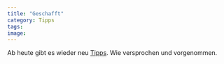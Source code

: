 ```yaml
---
title: "Geschafft"
category: Tipps
tags: 
image: 
---
```


Ab heute gibt es wieder neu [Tipps](/category/tipps). Wie versprochen und vorgenommen.